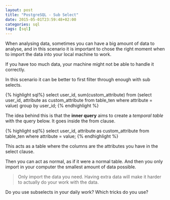 ```yaml
---
layout: post
title: "PostgreSQL - Sub Select"
date: 2015-05-01T23:59:48+02:00
categories: sql
tags: [sql]
---
```


When analysing data, sometimes you can have a big amount of data to analyse, and in this scenario it is important to chose the right moment when to import the data into your local machine to work.

If you have too much data, your machine might not be able to handle it correctly.

In this scenario it can be better to first filter through enough with sub selects.

{% highlight sql%}
select user_id, sum(custom_attribute) from (select user_id, attribute as custom_attribute from table_ten where attribute = value) group by user_id;
{% endhighlight %}

The idea behind this is that the **inner query** aims to create a _temporal table_ with the query below. It goes inside the from clause.

{% highlight sql%}
select user_id, attribute as custom_attribute from table_ten where attribute = value;
{% endhighlight %}

This acts as a table where the columns are the attributes you have in the select clause.

Then you can act as normal, as if it were a normal table. And then you only import in your computer the smallest amount of data possible.

<blockquote><p>Only import the data you need. Having extra data will make it harder to actually do your work with the data.</p><footer><cite><Albert Camps</cite></footer></blockquote>

Do you use subselects in your daily work? Which tricks do you use?
